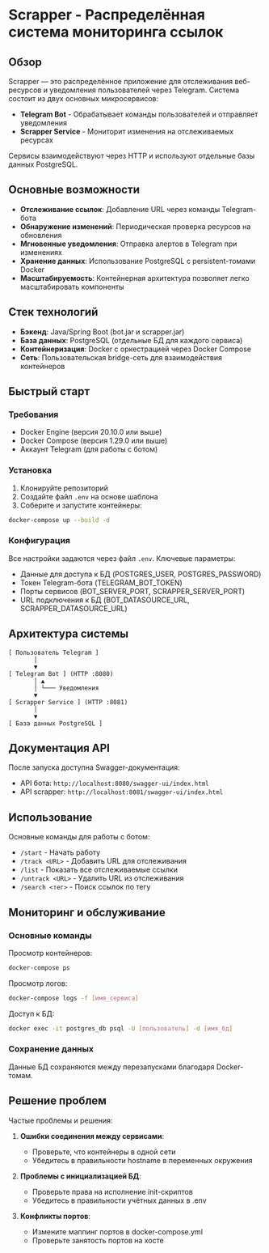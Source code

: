 # Scrapper - Распределённая система мониторинга ссылок

## Обзор

Scrapper — это распределённое приложение для отслеживания веб-ресурсов и уведомления пользователей через Telegram. Система состоит из двух основных микросервисов:

- **Telegram Bot** - Обрабатывает команды пользователей и отправляет уведомления
- **Scrapper Service** - Мониторит изменения на отслеживаемых ресурсах

Сервисы взаимодействуют через HTTP и используют отдельные базы данных PostgreSQL.

## Основные возможности

- **Отслеживание ссылок**: Добавление URL через команды Telegram-бота
- **Обнаружение изменений**: Периодическая проверка ресурсов на обновления
- **Мгновенные уведомления**: Отправка алертов в Telegram при изменениях
- **Хранение данных**: Использование PostgreSQL с persistent-томами Docker
- **Масштабируемость**: Контейнерная архитектура позволяет легко масштабировать компоненты

## Стек технологий

- **Бэкенд**: Java/Spring Boot (bot.jar и scrapper.jar)
- **База данных**: PostgreSQL (отдельные БД для каждого сервиса)
- **Контейнеризация**: Docker с оркестрацией через Docker Compose
- **Сеть**: Пользовательская bridge-сеть для взаимодействия контейнеров

## Быстрый старт

### Требования

- Docker Engine (версия 20.10.0 или выше)
- Docker Compose (версия 1.29.0 или выше)
- Аккаунт Telegram (для работы с ботом)

### Установка

1. Клонируйте репозиторий
2. Создайте файл `.env` на основе шаблона
3. Соберите и запустите контейнеры:

```bash
docker-compose up --build -d
```

### Конфигурация

Все настройки задаются через файл `.env`. Ключевые параметры:

- Данные для доступа к БД (POSTGRES_USER, POSTGRES_PASSWORD)
- Токен Telegram-бота (TELEGRAM_BOT_TOKEN)
- Порты сервисов (BOT_SERVER_PORT, SCRAPPER_SERVER_PORT)
- URL подключения к БД (BOT_DATASOURCE_URL, SCRAPPER_DATASOURCE_URL)

## Архитектура системы

```
[ Пользователь Telegram ]
       │
       ▼
[ Telegram Bot ] (HTTP :8080)
       │ ▲
       │ └─── Уведомления
       ▼
[ Scrapper Service ] (HTTP :8081)
       │
       ▼
[ База данных PostgreSQL ]
```

## Документация API

После запуска доступна Swagger-документация:

- API бота: `http://localhost:8080/swagger-ui/index.html`
- API scrapper: `http://localhost:8081/swagger-ui/index.html`

## Использование

Основные команды для работы с ботом:

- `/start` - Начать работу
- `/track <URL>` - Добавить URL для отслеживания
- `/list` - Показать все отслеживаемые ссылки
- `/untrack <URL>` - Удалить URL из отслеживания
- `/search <тег>` - Поиск ссылок по тегу

## Мониторинг и обслуживание

### Основные команды

Просмотр контейнеров:
```bash
docker-compose ps
```

Просмотр логов:
```bash
docker-compose logs -f [имя_сервиса]
```

Доступ к БД:
```bash
docker exec -it postgres_db psql -U [пользователь] -d [имя_бд]
```

### Сохранение данных

Данные БД сохраняются между перезапусками благодаря Docker-томам.

## Решение проблем

Частые проблемы и решения:

1. **Ошибки соединения между сервисами**:
   - Проверьте, что контейнеры в одной сети
   - Убедитесь в правильности hostname в переменных окружения

2. **Проблемы с инициализацией БД**:
   - Проверьте права на исполнение init-скриптов
   - Убедитесь в правильности учётных данных в .env

3. **Конфликты портов**:
   - Измените маппинг портов в docker-compose.yml
   - Проверьте занятость портов на хосте
